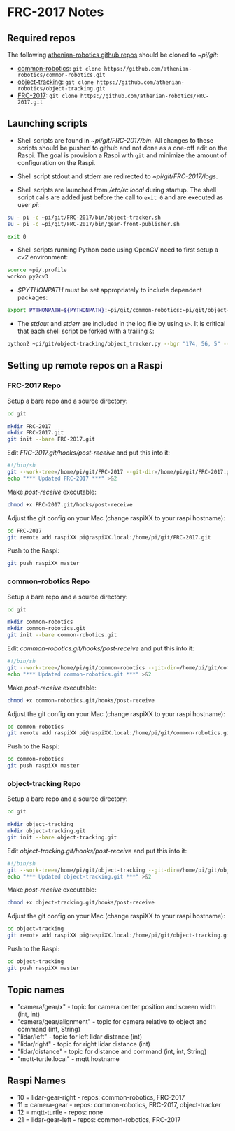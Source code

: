 # FRC-2017 Notes


## Required repos

The following [athenian-robotics github repos](https://github.com/athenian-robotics) should be cloned to *~pi/git*:

* [common-robotics](https://github.com/athenian-robotics/common-robotics): `git clone https://github.com/athenian-robotics/common-robotics.git`
* [object-tracking](https://github.com/athenian-robotics/object-tracking): `git clone https://github.com/athenian-robotics/object-tracking.git`
* [FRC-2017](https://github.com/athenian-robotics/FRC-2017): `git clone https://github.com/athenian-robotics/FRC-2017.git`

## Launching scripts

* Shell scripts are found in *~pi/git/FRC-2017/bin*. All changes to these scripts
should be pushed to github and not done as a one-off edit on the Raspi. The goal 
is provision a Raspi with `git` and minimize the amount of configuration 
on the Raspi. 

* Shell script stdout and stderr are redirected to *~pi/git/FRC-2017/logs*.

* Shell scripts are launched from */etc/rc.local* during startup.
The shell script calls are added just before the call to `exit 0` and are executed as user *pi*:
````bash
su - pi -c ~pi/git/FRC-2017/bin/object-tracker.sh
su - pi -c ~pi/git/FRC-2017/bin/gear-front-publisher.sh

exit 0
````

* Shell scripts running Python code using OpenCV need to first setup a *cv2* environment:
```bash
source ~pi/.profile
workon py2cv3
```

* *$PYTHONPATH* must be set appropriately to include dependent packages:
```bash
export PYTHONPATH=${PYTHONPATH}:~pi/git/common-robotics:~pi/git/object-tracking
```

* The *stdout* and *stderr* are included in the log file by using `&>`. It is critical that each shell script
be forked with a trailing `&`:
```bash
python2 ~pi/git/object-tracking/object_tracker.py --bgr "174, 56, 5" --width 400 --flip &> ~pi/git/FRC-2017/logs/object-tracker.out &
```

## Setting up remote repos on a Raspi

### FRC-2017 Repo

Setup a bare repo and a source directory:

```bash
cd git

mkdir FRC-2017
mkdir FRC-2017.git
git init --bare FRC-2017.git
```

Edit *FRC-2017.git/hooks/post-receive* and put this into it: 

```bash
#!/bin/sh
git --work-tree=/home/pi/git/FRC-2017 --git-dir=/home/pi/git/FRC-2017.git checkout -f
echo "*** Updated FRC-2017 ***" >&2
```

Make *post-receive* executable:
```bash
chmod +x FRC-2017.git/hooks/post-receive
```
Adjust the git config on your Mac (change raspiXX to your raspi hostname):

```bash
cd FRC-2017
git remote add raspiXX pi@raspiXX.local:/home/pi/git/FRC-2017.git
```

Push to the Raspi:
```bash
git push raspiXX master
```

### common-robotics Repo

Setup a bare repo and a source directory:

```bash
cd git

mkdir common-robotics
mkdir common-robotics.git
git init --bare common-robotics.git
```

Edit *common-robotics.git/hooks/post-receive* and put this into it: 

```bash
#!/bin/sh
git --work-tree=/home/pi/git/common-robotics --git-dir=/home/pi/git/common-robotics.git checkout -f
echo "*** Updated common-robotics.git ***" >&2
```

Make *post-receive* executable:
```bash
chmod +x common-robotics.git/hooks/post-receive
```

Adjust the git config on your Mac (change raspiXX to your raspi hostname):

```bash
cd common-robotics
git remote add raspiXX pi@raspiXX.local:/home/pi/git/common-robotics.git
```

Push to the Raspi:
```bash
cd common-robotics
git push raspiXX master
```

### object-tracking Repo

Setup a bare repo and a source directory:

```bash
cd git

mkdir object-tracking
mkdir object-tracking.git
git init --bare object-tracking.git
```

Edit *object-tracking.git/hooks/post-receive* and put this into it: 

```bash
#!/bin/sh
git --work-tree=/home/pi/git/object-tracking --git-dir=/home/pi/git/object-tracking.git checkout -f
echo "*** Updated object-tracking.git ***" >&2
```

Make *post-receive* executable:
```bash
chmod +x object-tracking.git/hooks/post-receive
```

Adjust the git config on your Mac (change raspiXX to your raspi hostname):

```bash
cd object-tracking
git remote add raspiXX pi@raspiXX.local:/home/pi/git/object-tracking.git
```

Push to the Raspi:
```bash
cd object-tracking
git push raspiXX master
```

## Topic names 
* "camera/gear/x" - topic for camera center position and screen width (int, int)
* "camera/gear/alignment" - topic for camera relative to object and command (int, String)
* "lidar/left" - topic for left lidar distance (int) 
* "lidar/right" - topic for right lidar distance (int)
* "lidar/distance" - topic for distance and command (int, int, String)
* "mqtt-turtle.local" - mqtt hostname

## Raspi Names
* 10 = lidar-gear-right - repos: common-robotics, FRC-2017 
* 11 = camera-gear - repos: common-robotics, FRC-2017, object-tracker
* 12 = mqtt-turtle - repos: none
* 21 = lidar-gear-left - repos: common-robotics, FRC-2017
